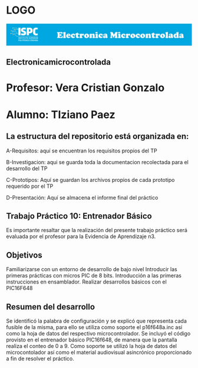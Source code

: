 # LOGO
![alt text](image.png)
## Electronicamicrocontrolada

# Profesor: Vera Cristian Gonzalo
# Alumno: TIziano Paez

## La estructura del repositorio está organizada en:

A-Requisitos: aquí se encuentran los requisitos propios del TP

B-Investigacion: aqui se guarda toda la documentacion recolectada para el desarrollo del TP

C-Prototipos: Aquí se guardan los archivos propios de cada prototipo requerido por el TP

D-Presentación: Aquí se almacena el informe final del práctico


## Trabajo Práctico 10: Entrenador Básico
Es importante resaltar que la realización del presente trabajo práctico será evaluada por el profesor para la Evidencia de Aprendizaje n3.

## Objetivos

Familiarizarse con un entorno de desarrollo de bajo nivel
Introducir las primeras prácticas con micros PIC de 8 bits.
Introducción a las primeras instrucciones en ensamblador.
Realizar desarrollos básicos con el PIC16F648
## Resumen del desarrollo
Se identificó la palabra de configuración y se explicó que representa cada fusible de la misma, para ello se utiliza como soporte el p16f648a.inc así como la hoja de datos del respectivo microcontrolador.
Se incluyó el código provisto en el entrenador básico PIC16f648, de manera que la pantalla realiza el conteo de 0 a 9. Como soporte se utilizó la hoja de datos del microcontolador así como el material audiovisual asincrónico proporcionado a fin de resolver el práctico.